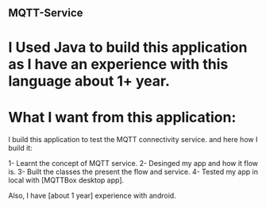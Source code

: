 ## MQTT-Service


# I Used Java to build this application as I have an experience with this language about 1+ year.


# What I want from this application:

I build this application to test the MQTT connectivity service.
and here how I build it:

1- Learnt the concept of MQTT service.
2- Desinged my app and how it flow is.
3- Built the classes the present the flow and service.
4- Tested my app in local with [MQTTBox desktop app].

Also, I have [about 1 year] experience with android.


